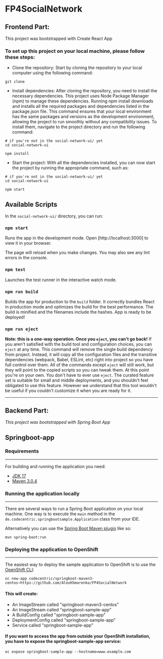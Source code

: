 # FP4SocialNetwork

## Frontend Part:

This project was bootstrapped with Create React App

### To set up this project on your local machine, please follow these steps:

- Clone the repository: Start by cloning the repository to your local computer using the following command:

```shell
git clone
```

- Install dependencies: After cloning the repository, you need to install the necessary dependencies.
This project uses Node Package Manager (npm) to manage these dependencies. Running npm install downloads and installs all the required packages and dependencies listed in the package.json file.
This command ensures that your local environment has the same packages and versions as the development environment, allowing the project to run smoothly without any compatibility issues. To install them, navigate to the project directory and run the following command:
```shell
# if you're not in the social-network-ui/ yet
cd social-network-ui

npm install
```

- Start the project: With all the dependencies installed, you can now start the project by running the appropriate command, such as:
```shell
# if you're not in the social-network-ui/ yet
cd social-network-ui

npm start
```

## Available Scripts

In the `social-network-ui/` directory, you can run:

### `npm start`

Runs the app in the development mode.
Open [http://localhost:3000] to view it in your browser.

The page will reload when you make changes.
You may also see any lint errors in the console.

### `npm test`
Launches the test runner in the interactive watch mode.

### `npm run build`
Builds the app for production to the `build` folder.
It correctly bundles React in production mode and optimizes the build for the best performance.
The build is minified and the filenames include the hashes.
App is ready to be deployed!

### `npm run eject`
**Note: this is a one-way operation. Once you `eject`, you can't go back!**
If you aren't satisfied with the build tool and configuration choices, you can `eject` at any time. This command will remove the single build dependency from project.
Instead, it will copy all the configuration files and the transitive dependencies (webpack, Babel, ESLint, etc) right into project so you have full control over them. All of the commands except `eject` will still work, but they will point to the copied scripts so you can tweak them. At this point you're on your own.
You don't have to ever use `eject`. The curated feature set is suitable for small and middle deployments, and you shouldn't feel obligated to use this feature. However we understand that this tool wouldn't be useful if you couldn't customize it when you are ready for it.
____
## Backend Part:

*This project was bootstrapped with Spring Boot App*
## Springboot-app
### Requirements
____
For building and running the application you need:

+ [JDK 17](https://www.oracle.com/java/technologies/downloads/#java17)
+ [Maven 3.0.4](https://maven.apache.org/)
### Running the application locally
____
There are several ways to run a Spring Boot application on your local machine. One way is to execute the `main` method in the `de.codecentric.springbootsample.Application` class from your IDE.

Alternatively you can use the [Spring Boot Maven plugin](https://docs.spring.io/spring-boot/docs/current/reference/html/build-tool-plugins.html#build-tool-plugins.maven) like so:

```mvn spring-boot:run```
### Deploying the application to OpenShift
____
The easiest way to deploy the sample application to OpenShift is to use the [OpenShift CLI](https://docs.okd.io/latest/cli_reference/index.html):

```
oc new-app codecentric/springboot-maven3-centos~https://github.com/AlexKhmarenko/FP4SocialNetwork
```
#### This will create:
+ An ImageStream called "springboot-maven3-centos"
+ An ImageStream called "springboot-sample-app"
+ A BuildConfig called "springboot-sample-app"
+ DeploymentConfig called "springboot-sample-app"
+ Service called "springboot-sample-app"

#### If you want to access the app from outside your OpenShift installation, you have to expose the springboot-sample-app service:
```
oc expose springboot-sample-app --hostname=www.example.com
```
